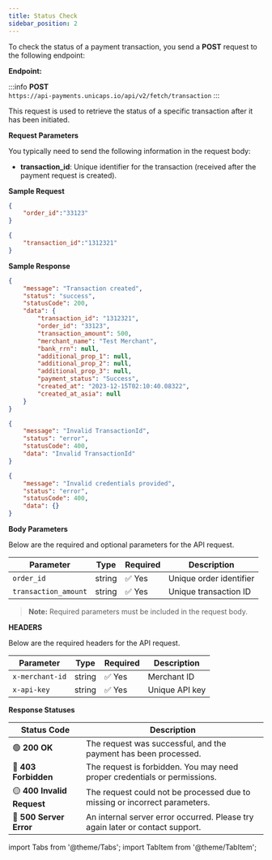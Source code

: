 ```yaml
---
title: Status Check
sidebar_position: 2
---
```



To check the status of a payment transaction, you send a **POST** request to the following endpoint:

**Endpoint:**

:::info
**POST**  
`https://api-payments.unicaps.io/api/v2/fetch/transaction`
:::

This request is used to retrieve the status of a specific transaction after it has been initiated.

**Request Parameters**

You typically need to send the following information in the request body:

- **transaction_id**: Unique identifier for the transaction (received after the payment request is created).

**Sample Request**

<Tabs groupId="response-type">

  <TabItem value="orderId" label="Order ID" default>

```json
{
    "order_id":"33123" 
}
  ```
</TabItem> 
<TabItem value="transactionId" label="Transaction ID">

```json
{
    "transaction_id":"1312321" 
}
```
</TabItem>
</Tabs>

**Sample Response**

<Tabs groupId="response-type">

  <TabItem value="success" label="Success" default>

```json
{
    "message": "Transaction created",
    "status": "success",
    "statusCode": 200,
    "data": {
        "transaction_id": "1312321",
        "order_id": "33123",
        "transaction_amount": 500,
        "merchant_name": "Test Merchant",
        "bank_rrn": null,
        "additional_prop_1": null,
        "additional_prop_2": null,
        "additional_prop_3": null,
        "payment_status": "Success",
        "created_at": "2023-12-15T02:10:40.08322",
        "created_at_asia": null
    }
}

  ```
</TabItem> 
<TabItem value="invalid" label="Invalid">

```json
{
    "message": "Invalid TransactionId",
    "status": "error",
    "statusCode": 400,
    "data": "Invalid TransactionId"
}
```
</TabItem>
<TabItem value="bad_creds" label="Bad Creds">

```json
{
    "message": "Invalid credentials provided",
    "status": "error",
    "statusCode": 400,
    "data": {}
}
```
</TabItem>
</Tabs>

**Body Parameters**

Below are the required and optional parameters for the API request.

| Parameter       | Type    | Required | Description |
|----------------|--------|----------|-------------|
| `order_id`     | string | ✅ Yes   | Unique order identifier |
| `transaction_amount` | string | ✅ Yes   | Unique transaction ID |

> **Note:** Required parameters must be included in the request body.

**HEADERS**

Below are the required headers for the API request.

| Parameter       | Type    | Required | Description |
|----------------|--------|----------|-------------|
| `x-merchant-id`     | string | ✅ Yes   | Merchant ID |
| `x-api-key` | string | ✅ Yes   | Unique API key |

**Response Statuses**

| Status Code | Description |
|------------|-------------|
| 🟢 **200 OK** | The request was successful, and the payment has been processed. |
| 🔴 **403 Forbidden** | The request is forbidden. You may need proper credentials or permissions. |
| 🟡 **400 Invalid Request** | The request could not be processed due to missing or incorrect parameters. |
| 🔴 **500 Server Error** | An internal server error occurred. Please try again later or contact support. |




import Tabs from '@theme/Tabs';
import TabItem from '@theme/TabItem';

